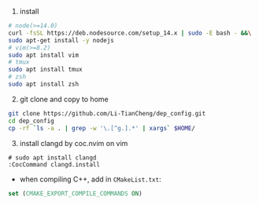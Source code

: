 1. install 
```bash
# node(>=14.0)
curl -fsSL https://deb.nodesource.com/setup_14.x | sudo -E bash - &&\
sudo apt-get install -y nodejs
# vim(>=8.2)
sudo apt install vim
# tmux
sudo apt install tmux
# zsh
sudo apt install zsh
```

2. git clone and copy to home
```bash
git clone https://github.com/Li-TianCheng/dep_config.git
cd dep_config
cp -rf `ls -a . | grep -w '\.[^g.].*' | xargs` $HOME/
```

3. install clangd by coc.nvim on vim
```
# sudo apt install clangd
:CocCommand clangd.install
```

* when compiling C++, add in `CMakeList.txt`:
```cmake
set (CMAKE_EXPORT_COMPILE_COMMANDS ON)
```

